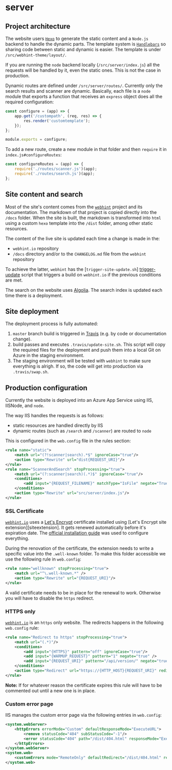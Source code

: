 # server

## Project architecture

The website users [`Hexo`][hexo] to generate the static content and a
`Node.js` backend to handle the dynamic parts. The template system is
[`Handlebars`][handlebars] so sharing code between static and dynamic
is easier. The template is under `/src/webhint-theme/layout/`.

If you are running the `node` backend locally (`/src/server/index.js`)
all the requests will be handled by it, even the static ones. This is
not the case in production.

Dynamic routes are defined under `/src/server/routes/`. Currently only
the search results and scanner are dynamic. Basically, each file is a
`node` module that exports a function that receives an `express` object
does all the required configuration:

```js
const configure = (app) => {
    app.get('/custompath', (req, res) => {
        res.render('customtemplate');
    });
};

module.exports = configure;
```

To add a new route, create a new module in that folder and then
`require` it in `index.js#configureRoutes`:

```js
const configureRoutes = (app) => {
    require('./routes/scanner.js')(app);
    require('./routes/search.js')(app);
};
```

## Site content and search

Most of the site's content comes from the [`webhint`][webhint-repo] project and
its documentation. The markdown of that project is copied directly into
the `/docs` folder. When the site is built, the markdown is transformed
into `html` using a custom `hexo` template into the `/dist` folder,
among other static resources.

The content of the live site is updated each time a change is made in the:

* `webhint.io` repository
* `/docs` directory and/or to the `CHANGELOG.md` file from the `webhint`
  repository

To achieve the latter, `webhint` has the [`trigger-site-update.sh`]
[trigger-update] script that triggers a build on `webhint.io` if the
previous conditions are met.

The search on the website uses [Algolia][algolia]. The search index is
updated each time there is a deployment.

## Site deployment

The deployment process is fully automated:

1. `master` branch build is triggered in [Travis][travis] (e.g. by code
   or documentation change).
1. build passes and executes `.travis/update-site.sh`.
   This script will copy the required files for the deployment and push
   them into a local Git on Azure in the staging environment.
1. The staging environment will be tested with `webhint` to make sure
   everything is alrigh. If so, the code will get into production via
   `.travis/swap.sh`.

## Production configuration

Currently the website is deployed into an Azure App Service using IIS,
IISNode, and `node`.

The way IIS handles the requests is as follows:

* static resources are handled directly by IIS
* dynamic routes (such as `/search` and `/scanner`) are routed to `node`

This is configured in the `web.config` file in the rules section:

```xml
<rule name="static">
    <match url="(?!scanner|search).*$" ignoreCase="true"/>
    <action type="Rewrite" url="dist{REQUEST_URI}"/>
</rule>
<rule name="ScannerAndSearch" stopProcessing="true">
    <match url="(?:scanner|search)(.*)$" ignoreCase="true"/>
    <conditions>
        <add input="{REQUEST_FILENAME}" matchType="IsFile" negate="True"/>
    </conditions>
    <action type="Rewrite" url="src/server/index.js"/>
</rule>
```

### SSL Certificate

[`webhint.io`][webhint] uses a [Let's Encrypt][letsencrypt]
certificate installed using [Let's Encrypt site extension][siteextension].
It gets renewed automatically before it's expiration date. The [official
installation guide][letsencrypt install] was used to configure everything.

During the renovation of the certificate, the extension needs to write
a specific value into the `.well-known` folder. To make this folder
accessible we use the following rule in `web.config`:

```xml
<rule name="wellknown" stopProcessing="true">
    <match url="^\.well-known.*" />
    <action type="Rewrite" url="{REQUEST_URI}"/>
</rule>
```

A valid certificate needs to be in place for the renewal to work.
Otherwise you will have to disable the `https` redirect.

### HTTPS only

[`webhint.io`][webhint] is an `https` only website. The redirects
happens in the following `web.config` rule:

```xml
<rule name="Redirect to https" stopProcessing="true">
    <match url="(.*)"/>
    <conditions>
        <add input="{HTTPS}" pattern="off" ignoreCase="true"/>
        <add input="{WARMUP_REQUEST}" pattern="1" negate="true" />
        <add input="{REQUEST_URI}" pattern="/api/version/" negate="true" />
    </conditions>
    <action type="Redirect" url="https://{HTTP_HOST}{REQUEST_URI}" redirectType="Permanent" appendQueryString="true"/>
</rule>
```

**Note:** If for whatever reason the certificate expires this rule will
have to be commented out until a new one is in place.

### Custom error page

IIS manages the custom error page via the following entries in `web.config`:

```xml
<system.webServer>
    <httpErrors errorMode="Custom" defaultResponseMode="ExecuteURL">
        <remove statusCode="404" subStatusCode="-1"/>
        <error statusCode="404" path="/dist/404.html" responseMode="ExecuteURL"/>
    </httpErrors>
</system.webServer>
<system.web>
    <customErrors mode="RemoteOnly" defaultRedirect="/dist/404.html" redirectMode="ResponseRewrite"/>
</system.web>
```

[algolia]: https://www.algolia.com
[cd]: https://docs.microsoft.com/en-us/azure/app-service/app-service-continuous-deployment
[handlebars]: https://handlebarsjs.com
[hexo]: https://hexo.io
[letsencrypt install]: https://github.com/sjkp/letsencrypt-siteextension/wiki/How-to-install
[letsencrypt]: https://letsencrypt.org
[siteextenstion]: https://github.com/sjkp/letsencrypt-siteextension
[webhint]: https://webhint.io
[webhint-repo]: https://github.com/webhintio/hint
[travis]: https://travis-ci.org/webhint/webhint.io
[trigger-update]: https://github.com/webhintio/hint/blob/0cfb1bb49c847eb4d5ed54691dbb88cb796694bf/.travis/trigger-site-update.sh
